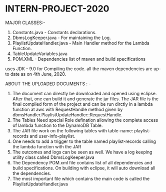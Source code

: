 # INTERN-PROJECT-2020

MAJOR CLASSES:- 

1. Constants.java - Constants declarations.
2. DbmsLogKeeper.java - For maintaining the Log.
3. PlaylistUpdateHandler.java - Main Handler method for the Lambda Function.
4. TableUpdateVariables.java
5. POM.XML - Dependencies list of maven and build specifications

uses JDK - 9.0 for Compiling the code.
all the maven dependencies are up-to date as on 4th June, 2020.

ABOUT THE UPLOADED DOCUMENTS : -

1. The document can directly be downloaded and opened using eclipse. After that, one can build it and generate the jar files.
The JAR file is the final compiled form of the project and can be run dirctly in a lambda function at aws with RequestHandle method given by dbmsHandler.PlaylistUpdateHandler::RequestHandle.
2. The Tables Need special Role defination allowing the complete access of lambda function to the DynamoDB Table.
3. The JAR file work on the following tables with table-name: playlist-records and user-info-playlist.
4. One needs to add a trigger to the table named playlist-records calling the lambda function with the JAR
5. The outcomes and logs can be seen as well. We have a log keeping utility class called DbmsLogKeeper.java
6. The Dependency POM.xml file contains list of all dependencies and build specifications. On building with eclipse, it will auto download all the dependencies.
7. The most important file which contains the main code is called the PlaylistUpdateHandler.java
